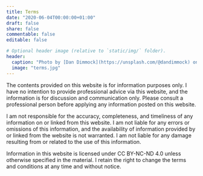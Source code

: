 ```yaml
---
title: Terms
date: "2020-06-04T00:00:00+01:00"
draft: false
share: false
commentable: false
editable: false

# Optional header image (relative to `static/img/` folder).
header:
  caption: "Photo by [Dan Dimmock](https://unsplash.com/@dandimmock) on [Unsplash](https://unsplash.com/)"
  image: "terms.jpg"
---
```


The contents provided on this website is for information purposes only. I have no intention to provide professional advice via this website, and the information is for discussion and communication only. Please consult a professional person before applying any information posted on this website. 

I am not responsible for the accuracy, completeness, and timeliness of any information on or linked from this website. I am not liable for any errors or omissions of this information, and the availability of information provided by or linked from the website is not warranted. I am not liable for any damage resulting from or related to the use of this information.

Information in this website is licensed under CC BY-NC-ND 4.0 unless otherwise specified in the material. I retain the right to change the terms and conditions at any time and without notice.
